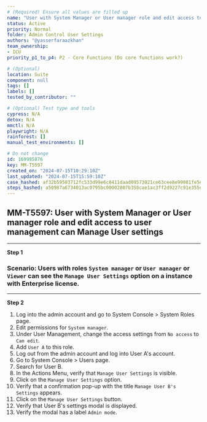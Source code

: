 ```yaml
---
# (Required) Ensure all values are filled up
name: "User with System Manager or User manager role and edit access to user management can Manage User settings"
status: Active
priority: Normal
folder: Admin Control User Settings
authors: "@yasserfaraazkhan"
team_ownership:
- ICU
priority_p1_to_p4: P2 - Core Functions (Do core functions work?)

# (Optional)
location: Suite
component: null
tags: []
labels: []
tested_by_contributor: ""

# (Optional) Test type and tools
cypress: N/A
detox: N/A
mmctl: N/A
playwright: N/A
rainforest: []
manual_test_environments: []

# Do not change
id: 169995876
key: MM-T5597
created_on: "2024-07-15T10:29:10Z"
last_updated: "2024-07-15T15:59:10Z"
case_hashed: af32b59503712fc533d99e6c8411daad09573021ce63cee8e99081fe5e09099c6bf37ff45d2db3d5b3e1714839ecc43f
steps_hashed: a50987a6734013ac0795bc00002807b358cae1ac3ff2d9227c91e355efcceb8b3379d141ca5e910d14e6c2ad1c7b9115
---
```


<!-- (Auto-generated) Based on frontmatter's "key" and "name" -->

## MM-T5597: User with System Manager or User manager role and edit access to user management can Manage User settings

---

**Step 1**

### Scenario: Users with roles `System manager` or `User manager` or `Viewer` can see the `Manage User Settings` option on a instance with Enterprise license.

---

**Step 2**

1. Log into the admin account and go to System Console > System Roles page.
2. Edit permissions for `System manager`.
3. Under User Management, change the access settings from `No access` to `Can edit`.
4. Add `User A` to this role.
5. Log out from the admin account and log into User A's account.
6. Go to System Console > Users page.
7. Search for User B.
8. In the Actions Menu, verify that `Manage User Settings` is visible.
9. Click on the `Manage User Settings` option.
10. Verify that a confirmation pop-up with the title `Manage User B's Settings` appears.
11. Click on the `Manage User Settings` button.
12. Verify that User B's settings modal is displayed.
13. Verify the modal has a label `Admin mode`.
